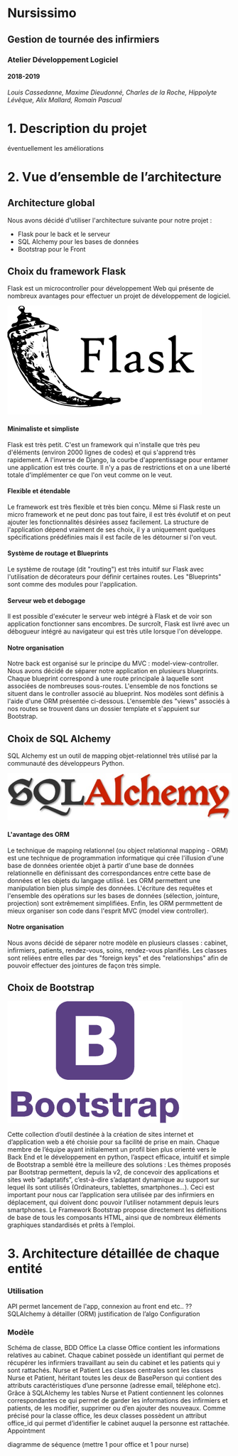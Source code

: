 # Nursissimo 
## Gestion de tournée des infirmiers

### Atelier Développement Logiciel 
#### 2018-2019

*Louis Cassedanne, Maxime Dieudonné, Charles de la Roche, Hippolyte Lévêque,  Alix Mallard, Romain Pascual*



# 1. Description du projet

 éventuellement les améliorations


# 2. Vue d’ensemble de l’architecture

## Architecture global

Nous avons décidé d'utiliser l'architecture suivante pour notre projet :
- Flask pour le back et le serveur
- SQL Alchemy pour les bases de données
- Bootstrap pour le Front

## Choix du framework Flask

Flask est un microcontroller pour développement Web qui présente de nombreux avantages pour effectuer un projet de développement de logiciel.

![Flask logo](/dev_log/static/logo_flask.png)
#### Minimaliste et simpliste
Flask est très petit. C'est un framework qui n'installe que très peu d'éléments (environ 2000 lignes de codes) et qui s'apprend très rapidement. A l'inverse de Django, la courbe d'apprentissage pour entamer une application est très courte. Il n'y a pas de restrictions et on a une liberté totale d'implémenter ce que l'on veut comme on le veut.
#### Flexible et étendable
Le framework est très flexible et très bien conçu. Même si Flask reste un micro framework et ne peut donc pas tout faire, il est très évolutif et on peut ajouter les fonctionnalités désirées assez facilement. La structure de l'application dépend vraiment de ses choix, il y a uniquement quelques spécifications prédéfinies mais il est facile de les détourner si l'on veut.
#### Système de routage et Blueprints
Le système de routage (dit "routing") est très intuitif sur Flask avec l'utilisation de décorateurs pour définir certaines routes. Les "Blueprints" sont comme des modules pour l'application.
#### Serveur web et debogage
Il est possible d'exécuter le serveur web intégré à Flask et de voir son application fonctionner sans encombres. De surcroît, Flask est livré avec un débogueur intégré au navigateur qui est très utile lorsque l'on développe.
#### Notre organisation 
Notre back est organisé sur le principe du MVC : model-view-controller.
Nous avons décidé de séparer notre application en plusieurs blueprints. Chaque blueprint correspond à une route principale à laquelle sont associées de nombreuses sous-routes. L'ensemble de nos fonctions se situent dans le controller associé au blueprint. Nos modèles sont définis à l'aide d'une ORM présentée ci-dessous. L'ensemble des "views" associés à nos routes se trouvent dans un dossier template et s'appuient sur Bootstrap.

## Choix de SQL Alchemy

SQL Alchemy est un outil de mapping objet-relationnel très utilisé par la communauté des développeurs Python.

![SQL Alchemy logo](/dev_log/static/logo_sqlalchemy.jpg)
#### L'avantage des ORM
Le technique de mapping relationnel (ou object relationnal mapping - ORM) est une technique de programmation informatique qui crée l'illusion d'une base de données orientée objet à partir d'une base de données relationnelle en définissant des correspondances entre cette base de données et les objets du langage utilisé. Les ORM permettent une manipulation bien plus simple des données. L'écriture des requêtes et l'ensemble des opérations sur les bases de données (sélection, jointure, projection) sont extrêmement simplifiées. Enfin, les ORM permmettent de mieux organiser son code dans l'esprit MVC (model view controller).
#### Notre organisation
Nous avons décidé de séparer notre modèle en plusieurs classes : cabinet, infirmiers, patients, rendez-vous, soins, rendez-vous planifiés. Les classes sont reliées entre elles par des "foreign keys" et des "relationships" afin de pouvoir effectuer des jointures de façon très simple.

## Choix de Bootstrap 
![Bootstrap logo](/dev_log/static/logo_bootstrap.png)

Cette collection d’outil destinée à la création de sites internet et d’application web a été choisie pour sa facilité de prise en main. Chaque membre de l’équipe ayant initialement un profil bien plus orienté vers le Back End et le développement en python, l’aspect efficace, intuitif et simple de Bootstrap a semblé être la meilleure des solutions :
Les thèmes proposés par Bootstrap permettent, depuis la v2, de concevoir des applications et sites web “adaptatifs”, c’est-à-dire s’adaptant dynamique au support sur lequel ils sont utilisés (Ordinateurs, tablettes, smartphones…). Ceci est important pour nous car l’application sera utilisée par des infirmiers en déplacement, qui doivent donc pouvoir l’utiliser notamment depuis leurs smartphones.
Le Framework Bootstrap propose directement les définitions de base de tous les composants HTML, ainsi que de nombreux éléments graphiques standardisés et prêts à l’emploi.


# 3. Architecture détaillée de chaque entité

### Utilisation

API permet lancement de l'app, connexion au front end etc.. ??
SQLAlchemy à détailler (ORM)
justification de l’algo
Configuration

### Modèle

Schéma de classe, BDD 
Office
La classe Office contient les informations relatives au cabinet. Chaque cabinet possède un identifiant qui permet de récupérer les infirmiers travaillant au sein du cabinet et les patients qui y sont rattachés. 
Nurse et Patient
Les classes centrales sont les classes Nurse et Patient, héritant toutes les deux de BasePerson qui contient des attributs caractéristiques d’une personne (adresse email, téléphone etc). Grâce à SQLAlchemy les tables Nurse et Patient contiennent les colonnes correspondantes ce qui permet de garder les informations des infirmiers et patients, de les modifier, supprimer ou d’en ajouter des nouveaux.
Comme précisé pour la classe office, les deux classes possèdent un attribut office_id qui permet d’identifier le cabinet auquel la personne est rattachée.
Appointment

diagramme de séquence (mettre 1 pour office et 1 pour nurse)
